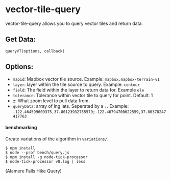 vector-tile-query
================

vector-tile-query allows you to query vector tiles and return data.

## Get Data:
`queryVT(options, callback)`

## Options:

* `mapid`: Mapbox vector tile source. Example: `mapbox.mapbox-terrain-v1`
* `layer`: layer within the tile source to query. Example: `contour`
* `field`: The field within the layer to return data for. Example `ele`
* `tolerance`: Tolerance within vector tile to query for point. Default: 1
* `z`: What zoom level to pull data from.
* `queryData`: array of lng lats. Seperated by a `;`. Example: `-122.464599609375,37.80123932755579;-122.46794700622559,37.80378247417763`

#### benchmarking

Create variations of the algorithm in `variations/`.

```
$ npm install
$ node --prof bench/query.js
$ npm install -g node-tick-processor
$ node-tick-processor v8.log | less
```

(Alamere Falls Hike Query)
